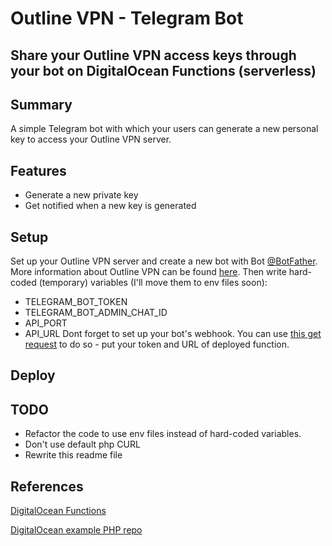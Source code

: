 # Outline VPN - Telegram Bot

## Share your Outline VPN access keys through your bot on DigitalOcean Functions (serverless)

## Summary

A simple Telegram bot with which your users can generate a new personal key to access your Outline VPN server.

## Features

- Generate a new private key
- Get notified when a new key is generated

## Setup

Set up your Outline VPN server and create a new bot with Bot [@BotFather](https://t.me/BotFather). More information about Outline VPN can be found [here](https://getoutline.org/). Then write hard-coded (temporary) variables (I'll move them to env files soon):
* TELEGRAM_BOT_TOKEN
* TELEGRAM_BOT_ADMIN_CHAT_ID
* API_PORT
* API_URL
Dont forget to set up your bot's webhook. You can use [this get request](https://api.telegram.org/bot<token>/setWebhook?url=<url>) to do so - put your token and URL of deployed function. 
## Deploy

## TODO

* Refactor the code to use env files instead of hard-coded variables.
* Don't use default php CURL
* Rewrite this readme file


## References

[DigitalOcean Functions](https://docs.digitalocean.com/products/functions/)

[DigitalOcean example PHP repo](https://github.com/digitalocean/sample-functions-php-numberstowords)
